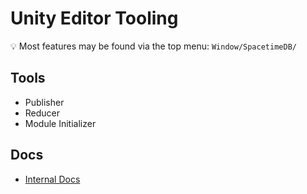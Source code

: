 # Unity Editor Tooling

💡 Most features may be found via the top menu: `Window/SpacetimeDB/`

## Tools

- Publisher
- Reducer
- Module Initializer

## Docs

- [Internal Docs](https://docs.google.com/document/d/1xrnhalf7c1BlkwVIPGFDrrZlw5vlugm6r5VX6WudWuE/edit)
